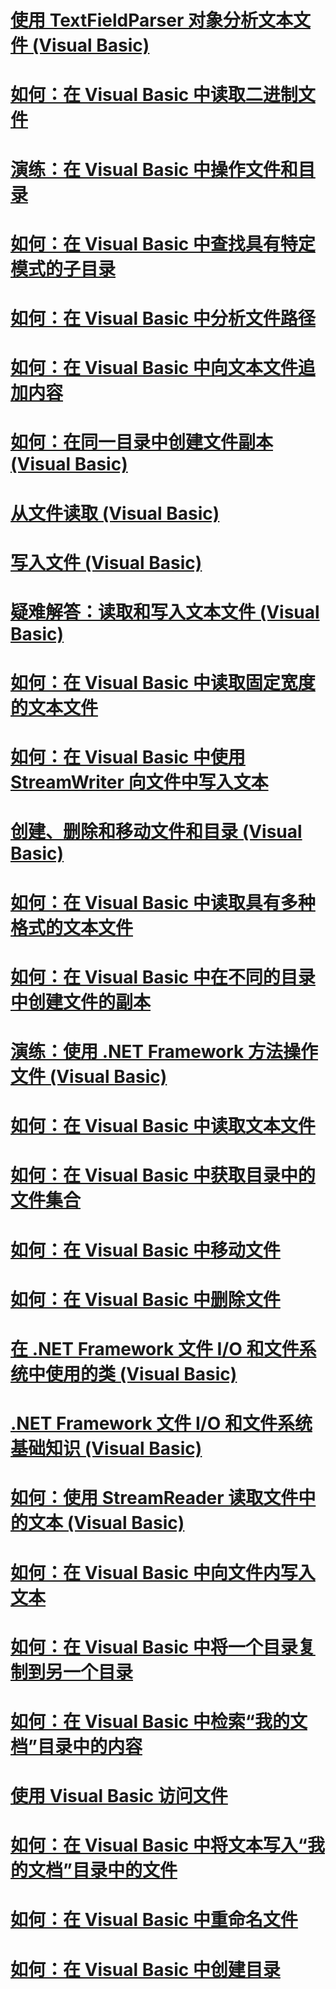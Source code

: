 # [使用 TextFieldParser 对象分析文本文件 (Visual Basic)](parsing-text-files-with-the-textfieldparser-object.md)
# [如何：在 Visual Basic 中读取二进制文件](how-to-read-from-binary-files.md)
# [演练：在 Visual Basic 中操作文件和目录](walkthrough-manipulating-files-and-directories.md)
# [如何：在 Visual Basic 中查找具有特定模式的子目录](how-to-find-subdirectories-with-a-specific-pattern.md)
# [如何：在 Visual Basic 中分析文件路径](how-to-parse-file-paths.md)
# [如何：在 Visual Basic 中向文本文件追加内容](how-to-append-to-text-files.md)
# [如何：在同一目录中创建文件副本 (Visual Basic)](how-to-create-a-copy-of-a-file-in-the-same-directory.md)
# [从文件读取 (Visual Basic)](reading-from-files.md)
# [写入文件 (Visual Basic)](writing-to-files.md)
# [疑难解答：读取和写入文本文件 (Visual Basic)](troubleshooting-reading-from-and-writing-to-text-files.md)
# [如何：在 Visual Basic 中读取固定宽度的文本文件](how-to-read-from-fixed-width-text-files.md)
# [如何：在 Visual Basic 中使用 StreamWriter 向文件中写入文本](how-to-write-text-to-files-with-a-streamwriter.md)
# [创建、删除和移动文件和目录 (Visual Basic)](creating-deleting-and-moving-files-and-directories.md)
# [如何：在 Visual Basic 中读取具有多种格式的文本文件](how-to-read-from-text-files-with-multiple-formats.md)
# [如何：在 Visual Basic 中在不同的目录中创建文件的副本](how-to-create-a-copy-of-a-file-in-a-different-directory.md)
# [演练：使用 .NET Framework 方法操作文件 (Visual Basic)](walkthrough-manipulating-files-by-using-net-framework-methods.md)
# [如何：在 Visual Basic 中读取文本文件](how-to-read-from-text-files.md)
# [如何：在 Visual Basic 中获取目录中的文件集合](how-to-get-the-collection-of-files-in-a-directory.md)
# [如何：在 Visual Basic 中移动文件](how-to-move-a-file.md)
# [如何：在 Visual Basic 中删除文件](how-to-delete-a-file.md)
# [在 .NET Framework 文件 I/O 和文件系统中使用的类 (Visual Basic)](classes-used-in-net-framework-file-io-and-the-file-system.md)
# [.NET Framework 文件 I/O 和文件系统基础知识 (Visual Basic)](basics-of-net-framework-file-io-and-the-file-system.md)
# [如何：使用 StreamReader 读取文件中的文本 (Visual Basic)](how-to-read-text-from-files-with-a-streamreader.md)
# [如何：在 Visual Basic 中向文件内写入文本](how-to-write-text-to-files.md)
# [如何：在 Visual Basic 中将一个目录复制到另一个目录](how-to-copy-a-directory-to-another-directory.md)
# [如何：在 Visual Basic 中检索“我的文档”目录中的内容](how-to-retrieve-the-contents-of-the-my-documents-directory.md)
# [使用 Visual Basic 访问文件](file-access.md)
# [如何：在 Visual Basic 中将文本写入“我的文档”目录中的文件](how-to-write-text-to-files-in-the-my-documents-directory.md)
# [如何：在 Visual Basic 中重命名文件](how-to-rename-a-file.md)
# [如何：在 Visual Basic 中创建目录](how-to-create-a-directory.md)
